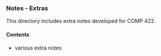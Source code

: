 ### Notes - Extras

This directory includes extra notes developed for COMP 422.

#### Contents
* various extra notes
